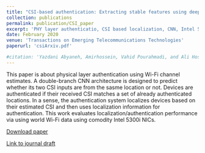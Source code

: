 ```yaml
---
title: "CSI‐based authentication: Extracting stable features using deep neural networks"
collection: publications
permalink: publication/CSI_paper
excerpt: 'PHY layer authenticatio, CSI based localization, CNN, Intel 5300i NIC'
date: February 2020
venue: 'Transactions on Emerging Telecommunications Technologies'
paperurl: 'csiArxiv.pdf'

#citation: 'Yazdani Abyaneh, Amirhossein, Vahid Pourahmadi, and Ali Hosein Gharari Foumani. "CSI‐based authentication: Extracting stable features using deep neural networks." Transactions on Emerging Telecommunications Technologies 31.2 (2020): e3795.'
---
```

This paper is about physical layer authentication using Wi-Fi channel estimates. A double-branch CNN architecture is designed to predict whether its two CSI inputs are from the sasme location or not. Devices are authenticated if their received CSI matches a set of already authenticated locations. In a sense, the authentication system localizes devices based on their estimated CSI and then uses localization information for authentication.
This work evaluates localization/authentication performance via using world Wi-Fi data using comodity Intel 5300i NICs.


[Download paper](https://amirhya.github.io/amir.github.io//publications/csiArxiv.pdf)

[Link to journal draft](https://onlinelibrary.wiley.com/doi/10.1002/ett.3795)
